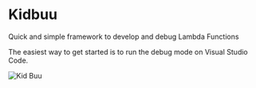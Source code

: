  # Kidbuu
Quick and simple framework to develop and debug Lambda Functions

The easiest way to get started is to run the debug mode on Visual Studio Code.

![Kid Buu](http://vignette1.wikia.nocookie.net/dragonball/images/a/a6/MajinBuuKidDebutNV.png/revision/latest?cb=20150325220800)

